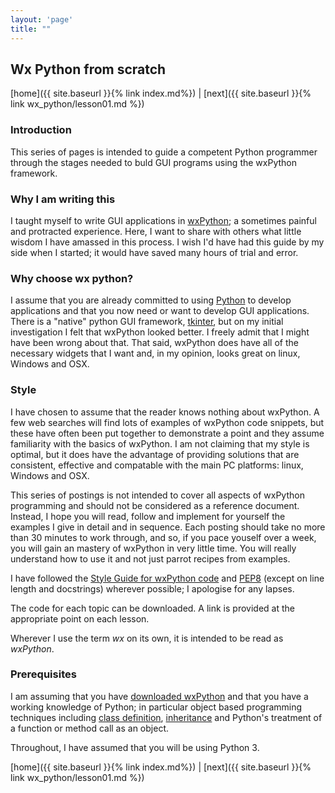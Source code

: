 ```yaml
---
layout: 'page'
title: ""
---
```

## Wx Python from scratch

[home]({{ site.baseurl }}{% link index.md%}) \|  [next]({{ site.baseurl }}{% link wx_python/lesson01.md %})

### Introduction

This series of pages is intended to guide a competent Python programmer
through the stages needed to buld GUI programs using the wxPython
framework.

### Why I am writing this

I taught myself to write GUI applications in
[wxPython](https://www.wxpython.org/); a sometimes painful and
protracted experience. Here, I want to share with others what little
wisdom I have amassed in this process. I wish I'd have had this guide by
my side when I started; it would have saved many hours of trial and
error.

### Why choose wx python?

I assume that you are already committed to using
[Python](https://www.python.org/) to develop applications and that you
now need or want to develop GUI applications. There is a "native" python
GUI framework, [tkinter](https://docs.python.org/3/library/tk.html), but
on my initial investigation I felt that wxPython looked better. I freely
admit that I might have been wrong about that. That said, wxPython does
have all of the necessary widgets that I want and, in my opinion, looks
great on linux, Windows and OSX.

### Style

I have chosen to assume that the reader knows nothing about wxPython. A
few web searches will find lots of examples of wxPython code snippets,
but these have often been put together to demonstrate a point and they
assume familiarity with the basics of wxPython. I am not claiming that
my style is optimal, but it does have the advantage of providing
solutions that are consistent, effective and compatable with the main PC
platforms: linux, Windows and OSX.

This series of postings is not intended to cover all aspects of wxPython
programming and should not be considered as a reference document.
Instead, I hope you will read, follow and implement for yourself the
examples I give in detail and in sequence. Each posting should take no
more than 30 minutes to work through, and so, if you pace youself over a
week, you will gain an mastery of wxPython in very little time. You will
really understand how to use it and not just parrot recipes from
examples.

I have followed the [Style Guide for wxPython
code](https://wiki.wxpython.org/wxPython%20Style%20Guide) and
[PEP8](https://www.python.org/dev/peps/pep-0008/) (except on line length
and docstrings) wherever possible; I apologise for any lapses.

The code for each topic can be downloaded. A link is provided at the
appropriate point on each lesson.

Wherever I use the term *wx* on its own, it is intended to be read as *wxPython*.

### Prerequisites

I am assuming that you have [downloaded
wxPython](https://wxpython.org/pages/downloads/index.html) and that you
have a working knowledge of Python; in particular object based
programming techniques including [class
definition](https://docs.python.org/3/tutorial/classes.html),
[inheritance](https://docs.python.org/3/tutorial/classes.html#inheritance)
and Python's treatment of a function or method call as an object.

Throughout, I have assumed that you will be using Python 3.

[home]({{ site.baseurl }}{% link index.md%}) \|  [next]({{ site.baseurl }}{% link wx_python/lesson01.md %})